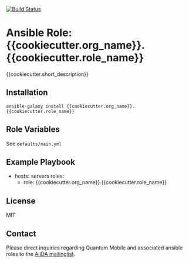 [![Build Status](https://travis-ci.org/{{cookiecutter.org_name}}/{{cookiecutter.repo_name}}.svg?branch=master)](https://travis-ci.org/{{cookiecutter.org_name}}/{{cookiecutter.repo_name}})

# Ansible Role: {{cookiecutter.org_name}}.{{cookiecutter.role_name}}

{{cookiecutter.short_description}}

## Installation

`ansible-galaxy install {{cookiecutter.org_name}}.{{cookiecutter.role_name}}`

## Role Variables

See `defaults/main.yml`

## Example Playbook

  - hosts: servers
    roles:
    - role: {{cookiecutter.org_name}}.{{cookiecutter.role_name}}

## License

MIT

## Contact

Please direct inquiries regarding Quantum Mobile and associated ansible roles to the [AiiDA mailinglist](http://www.aiida.net/mailing-list/).
